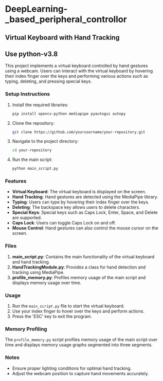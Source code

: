# DeepLearning-_based_peripheral_controllor

## Virtual Keyboard with Hand Tracking
## Use python-v3.8
This project implements a virtual keyboard controlled by hand gestures using a webcam. Users can interact with the virtual keyboard by hovering their index finger over the keys and performing various actions such as typing, deleting, and pressing special keys.

### Setup Instructions

1. Install the required libraries:
   ```bash
   pip install opencv-python mediapipe pyautogui autopy
   ```

2. Clone the repository:
   ```bash
   git clone https://github.com/yourusername/your-repository.git
   ```

3. Navigate to the project directory:
   ```bash
   cd your-repository
   ```

4. Run the main script:
   ```bash
   python main_script.py
   ```

### Features

- **Virtual Keyboard**: The virtual keyboard is displayed on the screen.
- **Hand Tracking**: Hand gestures are detected using the MediaPipe library.
- **Typing**: Users can type by hovering their index finger over the keys.
- **Deleting**: The backspace key allows users to delete characters.
- **Special Keys**: Special keys such as Caps Lock, Enter, Space, and Delete are supported.
- **Caps Lock**: Users can toggle Caps Lock on and off.
- **Mouse Control**: Hand gestures can also control the mouse cursor on the screen.

### Files

1. **main_script.py**: Contains the main functionality of the virtual keyboard and hand tracking.
2. **HandTrackingModule.py**: Provides a class for hand detection and tracking using MediaPipe.
3. **profile_memory.py**: Profiles memory usage of the main script and displays memory usage over time.

### Usage

1. Run the `main_script.py` file to start the virtual keyboard.
2. Use your index finger to hover over the keys and perform actions.
3. Press the 'ESC' key to exit the program.

### Memory Profiling

The `profile_memory.py` script profiles memory usage of the main script over time and displays memory usage graphs segmented into three segments.

### Notes

- Ensure proper lighting conditions for optimal hand tracking.
- Adjust the webcam position to capture hand movements accurately.
